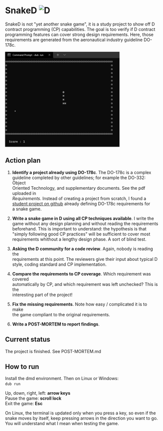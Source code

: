 # SnakeD ![D](https://github.com/Fr3nchK1ss/SnakeD/blob/master/.github/workflows/d.yml/badge.svg)

SnakeD is not "yet another snake game", it is a study project to show off D  
contract programming (CP) capabilities. The goal is too verify if D contract  
programming features can cover strong design requirements. Here, those  
requirements are generated from the aeronautical industry guideline DO-178c.  

![Screenshot](https://raw.githubusercontent.com/Fr3nchK1ss/SnakeD/master/screenshot.png)

## Action plan

1. **Identify a project already using DO-178c**. The DO-178c is a complex  
    guideline completed by other guidelines; for example the DO-332: Object  
    Oriented Technology, and supplementary documents. See the pdf uploaded in  
    *Requirements*. Instead of creating a project from scratch, I found a  
    [student project on github](https://github.com/DarkMiMolle/AdaSnake) already defining DO-178c requirements for  
     a snake game.  
	
2. **Write a snake game in D using all CP techniques available**. I write the  
    game without any design planning and without reading the requirements  
    beforehand. This is important to understand: the hypothesis is that "simply
    following good CP practices" will be sufficient to cover most requirements
    whithout a lengthy design phase. A sort of blind test.
	
3. **Asking the D community for a code review**. Again, nobody is reading the  
    requirements at this point. The reviewers give their input about typical
    D style, coding standard and CP implementation.
	
4. **Compare the requirements to CP coverage**. Which requirement was covered  
    automatically by CP, and which requirement was left unchecked? This is the  
    interesting part of the project!  
	
5. **Fix the missing requirements**. Note how easy / complicated it is to make  
    the game compliant to the original requirements.
	
6. **Write a POST-MORTEM to report findings**.  

## Current status

The project is finished. See POST-MORTEM.md
  
## How to run

Install the dmd environment. Then on Linux or Windows:  
```dub run``` 

Up, down, right, left: **arrow keys**  
Pause the game: **scroll lock**  
Exit the game: **Esc**  
  
On Linux, the terminal is updated only when you press a key, so even if the  
snake moves by itself, keep pressing arrows in the direction you want to go.  
You will understand what I mean when testing the game.  
  
